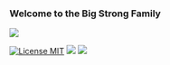 ### Welcome to the Big Strong Family

![](https://raw.githubusercontent.com/ketchumfion/bigstrongfamily/master/img/Web.pn)

[![License MIT](https://img.shields.io/badge/license-MIT-blue.svg?style=flat)](https://github.com/home-assistant/home-assistant-iOS/blob/master/LICENSE)
[![](https://img.shields.io/github/stars/Ketchumfion/ketchumfion.github.io.svg?style=social&label=Star)](https://github.com/Ketchumfion/ketchumfion.github.io)
[![](https://img.shields.io/github/forks/Ketchumfion/ketchumfion.github.io.svg?style=social&label=Fork)](https://github.com/Ketchumfion/ketchumfion.github.io)
